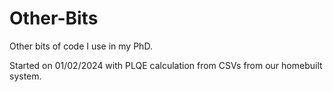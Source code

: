# Other-Bits
Other bits of code I use in my PhD.

Started on 01/02/2024 with PLQE calculation from CSVs from our homebuilt system.
